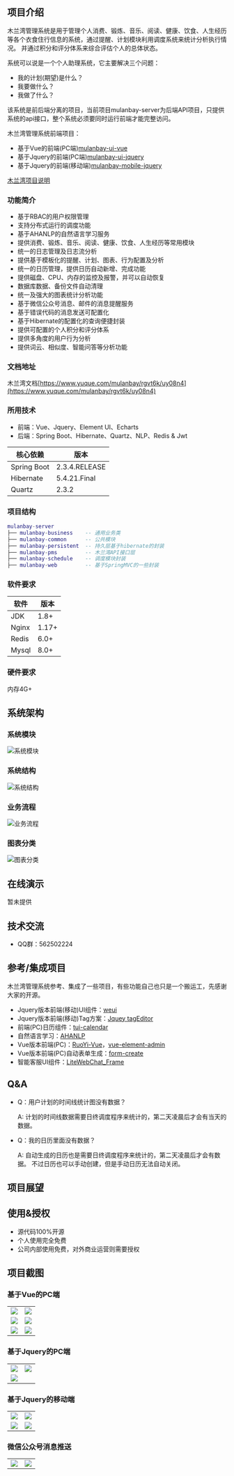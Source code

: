 
## 项目介绍
木兰湾管理系统是用于管理个人消费、锻炼、音乐、阅读、健康、饮食、人生经历等各个衣食住行信息的系统，通过提醒、计划模块利用调度系统来统计分析执行情况。
并通过积分和评分体系来综合评估个人的总体状态。

系统可以说是一个个人助理系统，它主要解决三个问题：
* 我的计划(期望)是什么？
* 我要做什么？
* 我做了什么？

该系统是前后端分离的项目，当前项目mulanbay-server为后端API项目，只提供系统的api接口，整个系统必须要同时运行前端才能完整访问。

木兰湾管理系统前端项目：
* 基于Vue的前端(PC端)[mulanbay-ui-vue](https://gitee.com/mulanbay/mulanbay-ui-vue)
* 基于Jquery的前端(PC端)[mulanbay-ui-jquery](https://gitee.com/mulanbay/mulanbay-ui-jquery)
* 基于Jquery的前端(移动端)[mulanbay-mobile-jquery](https://gitee.com/mulanbay/mulanbay-mobile-jquery)

[木兰湾项目说明](https://gitee.com/mulanbay)

### 功能简介

* 基于RBAC的用户权限管理
* 支持分布式运行的调度功能
* 基于AHANLP的自然语言学习服务
* 提供消费、锻炼、音乐、阅读、健康、饮食、人生经历等常用模块
* 统一的日志管理及日志流分析
* 提供基于模板化的提醒、计划、图表、行为配置及分析
* 统一的日历管理，提供日历自动新增、完成功能
* 提供磁盘、CPU、内存的监控及报警，并可以自动恢复
* 数据库数据、备份文件自动清理
* 统一及强大的图表统计分析功能
* 基于微信公众号消息、邮件的消息提醒服务
* 基于错误代码的消息发送可配置化
* 基于Hibernate的配置化的查询便捷封装
* 提供可配置的个人积分和评分体系
* 提供多角度的用户行为分析
* 提供词云、相似度、智能问答等分析功能 

### 文档地址

木兰湾文档[https://www.yuque.com/mulanbay/rgvt6k/uy08n4](https://www.yuque.com/mulanbay/rgvt6k/uy08n4)

### 所用技术

* 前端：Vue、Jquery、Element UI、Echarts
* 后端：Spring Boot、Hibernate、Quartz、NLP、Redis & Jwt

| 核心依赖                | 版本          |
| ---------------------- | ------------- |
| Spring Boot            | 2.3.4.RELEASE |
| Hibernate              | 5.4.21.Final  |
| Quartz                 | 2.3.2         |

### 项目结构
``` lua
mulanbay-server
├── mulanbay-business    -- 通用业务类
├── mulanbay-common      -- 公共模块
├── mulanbay-persistent  -- 持久层基于hibernate的封装
├── mulanbay-pms         -- 木兰湾API接口层
├── mulanbay-schedule    -- 调度模块封装
├── mulanbay-web         -- 基于SpringMVC的一些封装

```

### 软件要求
| 软件                    | 版本          |
| ---------------------- | ------------- |
| JDK                    | 1.8+          |
| Nginx                  | 1.17+         |
| Redis                  | 6.0+          |
| Mysql                  | 8.0+          |

### 硬件要求
 内存4G+
 
## 系统架构

### 系统模块
![系统模块](https://images.gitee.com/uploads/images/2020/1116/153208_763552c9_352331.png "系统模块.png")

### 系统结构
![系统结构](https://images.gitee.com/uploads/images/2020/1116/153229_0e719916_352331.png "系统结构.png")

### 业务流程
![业务流程](https://images.gitee.com/uploads/images/2020/1116/153249_202177a7_352331.png "业务流程.png")

### 图表分类
![图表分类](https://images.gitee.com/uploads/images/2020/1116/153330_e6cdf020_352331.png "图表统计.png")

## 在线演示
暂未提供

## 技术交流
* QQ群：562502224

## 参考/集成项目

木兰湾管理系统参考、集成了一些项目，有些功能自己也只是一个搬运工，先感谢大家的开源。

* Jquery版本前端(移动)UI组件：[weui](https://gitee.com/yoby/weui)
* Jquery版本前端(移动)Tag方案：[Jquey tagEditor](https://goodies.pixabay.com/jquery/tag-editor/demo.html)
* 前端(PC)日历组件：[tui-calendar](https://github.com/nhn/tui.calendar)
* 自然语言学习：[AHANLP](https://github.com/jsksxs360/AHANLP)
* Vue版本前端(PC)：[RuoYi-Vue](https://gitee.com/y_project/RuoYi-Vue)，[vue-element-admin](https://github.com/PanJiaChen/vue-element-admin)
* Vue版本前端(PC)自动表单生成：[form-create](http://www.form-create.com/v2/element-ui/)
* 智能客服UI组件：[LiteWebChat_Frame](https://gitee.com/lyk003/LiteWebChat_Frame)

## Q&A
* Q：用户计划的时间线统计图没有数据？

  A: 计划的时间线数据需要日终调度程序来统计的，第二天凌晨后才会有当天的数据。
  
* Q：我的日历里面没有数据？

  A: 自动生成的日历也是需要日终调度程序来统计的，第二天凌晨后才会有数据。
  不过日历也可以手动创建，但是手动日历无法自动关闭。
    
## 项目展望

## 使用&授权

* 源代码100%开源
* 个人使用完全免费
* 公司内部使用免费，对外商业运营则需要授权
  
## 项目截图

### 基于Vue的PC端
<table>
    <tr>
        <td><img src="https://images.gitee.com/uploads/images/2020/1116/153409_2b13c53b_352331.png"/></td>
        <td><img src="https://images.gitee.com/uploads/images/2020/1116/153455_ed3c4b64_352331.png"/></td>
    </tr>
    <tr>
        <td><img src="https://images.gitee.com/uploads/images/2020/1116/153513_6448ba23_352331.png"/></td>
        <td><img src="https://images.gitee.com/uploads/images/2020/1116/153529_a818b611_352331.png"/></td>
    </tr>
    <tr>
        <td><img src="https://images.gitee.com/uploads/images/2020/1116/153547_c18e229c_352331.png"/></td>
        <td><img src="https://images.gitee.com/uploads/images/2020/1116/153603_da9a31f2_352331.png"/></td>
    </tr>
</table>

### 基于Jquery的PC端
<table>
    <tr>
        <td><img src="https://images.gitee.com/uploads/images/2020/1116/153740_6c3633bb_352331.png"/></td>
        <td><img src="https://images.gitee.com/uploads/images/2020/1116/153808_a7fbf93b_352331.png"/></td>
    </tr>
    <tr>
        <td><img src="https://images.gitee.com/uploads/images/2020/1116/153830_c0f8f54b_352331.png"/></td>
    </tr>

</table>

### 基于Jquery的移动端
<table>
    <tr>
        <td><img src="https://images.gitee.com/uploads/images/2020/1116/153907_ea38db55_352331.png"/></td>
        <td><img src="https://images.gitee.com/uploads/images/2020/1116/153922_e20703e7_352331.png"/></td>
    </tr>
    <tr>
        <td><img src="https://images.gitee.com/uploads/images/2020/1116/153938_ef5926c7_352331.png"/></td>
        <td><img src="https://images.gitee.com/uploads/images/2020/1116/154010_29a804cb_352331.png"/></td>
    </tr>

</table>

### 微信公众号消息推送

<table>
    <tr>
        <td><img src="https://images.gitee.com/uploads/images/2020/1116/154050_af85354a_352331.jpeg "Screenshot_20201015_150843_com.tencent.mm.jpg"/></td>
        <td><img src="https://images.gitee.com/uploads/images/2020/1116/154104_31b29a07_352331.jpeg "Screenshot_20201015_150911_com.tencent.mm.jpg"/></td>
    </tr>

</table>
